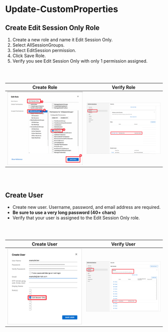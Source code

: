 <style>
    .responsive {
  width: 100%;
  height: auto;
}
</style>
# Update-CustomProperties

## Create Edit Session Only Role
1. Create a new role and name it Edit Session Only.
2. Select AllSessionGroups.
3. Select EditSession permission.
4. Click Save Role.
5. Verify you see Edit Session Only with only 1 permission assigned.
<br>
<br>

| Create Role | Verify Role |
| --- | --- |
| <img alt="Create Role" src="images/edit-session-only-role.png" class="responsive"> | <img alt="Verify Role" src="images/security-roles.png" class="responsive"> |

<br>
<br>

## Create User
- Create new user. Username, password, and email address are required.
- <b>Be sure to use a very long password (40+ chars)</b>
- Verify that your user is assigned to the Edit Session Only role.
<br>
<br>

| Create User | Verify User |
| --- | --- |
| <img alt="Create User" src="images/exampleUser.png" class="responsive"> | <img alt="Verify User" src="images/internal-users.png" class="responsive">
